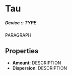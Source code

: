 # Tau
##### Device :: TYPE

PARAGRAPH

## Properties

- **Amount**: DESCRIPTION
- **Dispersion**: DESCRIPTION




